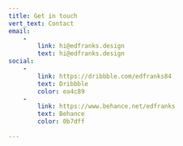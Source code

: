 ```yaml
---
title: Get in touch
vert_text: Contact
email:
    -
        link: hi@edfranks.design
        text: hi@edfranks.design
social:
    -
        link: https://dribbble.com/edfranks84
        text: Dribbble
        color: ea4c89
    -
        link: https://www.behance.net/edfranks
        text: Behance
        color: 0b7dff
        
---
```

